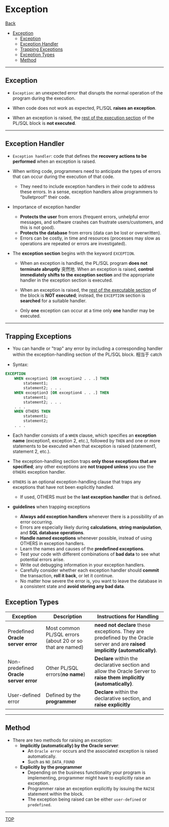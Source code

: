 # Exception

[Back](../index.md)

- [Exception](#exception)
  - [Exception](#exception-1)
  - [Exception Handler](#exception-handler)
  - [Trapping Exceptions](#trapping-exceptions)
  - [Exception Types](#exception-types)
  - [Method](#method)

---

## Exception

- `Exception`: an unexpected error that disrupts the normal operation of the program during the execution.

- When code does not work as expected, PL/SQL **raises an exception**.

- When an exception is raised, the <u>rest of the execution section</u> of the PL/SQL block is **not executed**.

---

## Exception Handler

- `Exception handler`: code that defines the **recovery actions to be performed** when an exception is raised.

- When writing code, programmers need to anticipate the types of errors that can occur during the execution of that code.

  - They need to include exception handlers in their code to address these errors. In a sense, exception handlers allow programmers to "bulletproof" their code.

- Importance of exception handler

  - **Protects the user** from errors (frequent errors, unhelpful error messages, and software crashes can
    frustrate users/customers, and this is not good).
  - **Protects the database** from errors (data can be lost or overwritten).
  - Errors can be costly, in time and resources (processes may slow as operations are repeated or errors are investigated).

- The **exception section** begins with the keyword `EXCEPTION`.

  - When an exception is handled, the PL/SQL program **does not terminate abruptly** 突然地. When an exception is raised, **control immediately shifts to the exception section** and the appropriate handler in the exception section is executed.

  - When an exception is raised, the <u>rest of the executable section</u> of the block is **NOT executed**; instead, the `EXCEPTION` section is **searched** for a suitable handler.

  - Only **one** exception can occur at a time only **one** handler may be executed.

---

## Trapping Exceptions

- You can handle or "trap" any error by including a corresponding handler within the exception-handling section of the PL/SQL block. 相当于 catch

- Syntax:

```sql
EXCEPTION
    WHEN exception1 [OR exception2 . . .] THEN
        statement1;
        statement2; . . .
    WHEN exception3 [OR exception4 . . .] THEN
        statement1;
        statement2; . . .
    . . .
    WHEN OTHERS THEN
        statement1;
        statement2;
    . . .
```

- Each handler consists of a `WHEN` clause, which specifies an **exception name** (exception1, exception 2, etc.), followed by `THEN` and one or more statements to be executed when that exception is raised (statement1, statement 2, etc.).

- The exception-handling section traps **only those exceptions that are specified**; any other exceptions are **not trapped unless** you use the `OTHERS` exception handler.

- `OTHERS` is an optional exception-handling clause that traps any exceptions that have not been explicitly handled.

  - If used, OTHERS must be the **last exception handler** that is defined.

- **guidelines** when trapping exceptions

  - **Always add exception handlers** whenever there is a possibility of an error occurring.
  - Errors are especially likely during **calculations**, **string manipulation**, and **SQL database operations**.
  - **Handle named exceptions** whenever possible, instead of using OTHERS in exception handlers.
  - Learn the names and causes of the **predefined exceptions**.
  - Test your code with different combinations of **bad data** to see what potential errors arise.
  - Write out debugging information in your exception handlers.
  - Carefully consider whether each exception handler should **commit** the transaction, **roll it back**, or let it continue.
  - No matter how severe the error is, you want to leave the database in a consistent state and **avoid storing any bad data**.

## Exception Types

| Exception                              | Description                                               | Instructions for Handling                                                                                                      |
| -------------------------------------- | --------------------------------------------------------- | ------------------------------------------------------------------------------------------------------------------------------ |
| Predefined **Oracle server error**     | Most common PL/SQL errors (about 20 or so that are named) | **need not declare** these exceptions. They are predefined by the Oracle server and are **raised implicitly (automatically)**. |
| Non-predefined **Oracle server error** | Other PL/SQL errors(**no name**)                          | **Declare** within the declarative section and allow the Oracle Server to **raise them implicitly (automatically)**.           |
| User-defined error                     | Defined by the **programmer**                             | **Declare** within the declarative section, and **raise explicitly**                                                           |

---

## Method

- There are two methods for raising an exception:
  - **Implicitly (automatically) by the Oracle server**:
    - An `Oracle error` occurs and the associated exception is raised automatically.
    - Such as `NO_DATA_FOUND`
  - **Explicitly by the programmer**
    - Depending on the business functionality your program is implementing, programmer might have to explicitly raise an exception.
    - Programmer raise an exception explicitly by issuing the `RAISE` statement within the block.
    - The exception being raised can be either `user-defined` or `predefined`.

---

[TOP](#exception)
